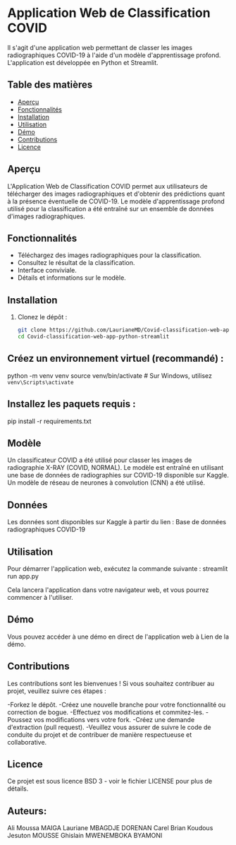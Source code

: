 
# Application Web de Classification COVID

Il s'agit d'une application web permettant de classer les images radiographiques COVID-19 à l'aide d'un modèle d'apprentissage profond. L'application est développée en Python et Streamlit.

## Table des matières

- [Aperçu](#apercu)
- [Fonctionnalités](#fonctionnalites)
- [Installation](#installation)
- [Utilisation](#utilisation)
- [Démo](#demo)
- [Contributions](#contributions)
- [Licence](#licence)

## Aperçu

L'Application Web de Classification COVID permet aux utilisateurs de télécharger des images radiographiques et d'obtenir des prédictions quant à la présence éventuelle de COVID-19. Le modèle d'apprentissage profond utilisé pour la classification a été entraîné sur un ensemble de données d'images radiographiques.

## Fonctionnalités

- Téléchargez des images radiographiques pour la classification.
- Consultez le résultat de la classification.
- Interface conviviale.
- Détails et informations sur le modèle.

## Installation

1. Clonez le dépôt :

   ```bash
   git clone https://github.com/LaurianeMD/Covid-classification-web-app-python-streamlit.git
   cd Covid-classification-web-app-python-streamlit


## Créez un environnement virtuel (recommandé) :
python -m venv venv
source venv/bin/activate  # Sur Windows, utilisez `venv\Scripts\activate`

## Installez les paquets requis :
pip install -r requirements.txt

## Modèle
Un classificateur COVID a été utilisé pour classer les images de radiographie X-RAY (COVID, NORMAL). Le modèle est entraîné en utilisant une base de données de radiographies sur COVID-19 disponible sur Kaggle. Un modèle de réseau de neurones à convolution (CNN) a été utilisé.

## Données
Les données sont disponibles sur Kaggle à partir du lien : Base de données radiographiques COVID-19

## Utilisation
Pour démarrer l'application web, exécutez la commande suivante :
streamlit run app.py

Cela lancera l'application dans votre navigateur web, et vous pourrez commencer à l'utiliser.

## Démo
Vous pouvez accéder à une démo en direct de l'application web à Lien de la démo.

## Contributions
Les contributions sont les bienvenues ! Si vous souhaitez contribuer au projet, veuillez suivre ces étapes :

-Forkez le dépôt.
-Créez une nouvelle branche pour votre fonctionnalité ou correction de bogue.
-Effectuez vos modifications et commitez-les.
-Poussez vos modifications vers votre fork.
-Créez une demande d'extraction (pull request).
-Veuillez vous assurer de suivre le code de conduite du projet et de contribuer de manière respectueuse et collaborative.

## Licence
Ce projet est sous licence BSD 3 - voir le fichier LICENSE pour plus de détails.


## Auteurs: 
Ali Moussa MAIGA
Lauriane MBAGDJE DORENAN
Carel Brian Koudous Jesuton	MOUSSE
Ghislain MWENEMBOKA BYAMONI




